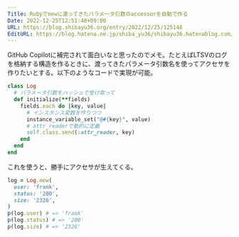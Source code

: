 ```yaml
---
Title: Rubyでnewに渡ってきたパラメータ引数のaccessorを自動で作る
Date: 2022-12-25T12:51:48+09:00
URL: https://blog.shibayu36.org/entry/2022/12/25/125148
EditURL: https://blog.hatena.ne.jp/shiba_yu36/shibayu36.hatenablog.com/atom/entry/4207112889948044642
---
```


GitHub Copilotに補完されて面白いなと思ったのでメモ。たとえばLTSVのログを格納する構造を作るときに、渡ってきたパラメータ引数名を使ってアクセサを作りたいとする。以下のようなコードで実現が可能。

```ruby
class Log
  # パラメータ引数をハッシュで受け取って
  def initialize(**fields)
    fields.each do |key, value|
      # インスタンス変数を作りつつ
      instance_variable_set("@#{key}", value)
      # attr_readerで動的に定義
      self.class.send(:attr_reader, key)
    end
  end
end
```

これを使うと、勝手にアクセサが生えてくる。
```ruby
log = Log.new(
  user: 'frank',
  status: '200',
  size: '2326',
)
p(log.user) # => 'frank'
p(log.status) # => '200'
p(log.size) # => '2326'
```

